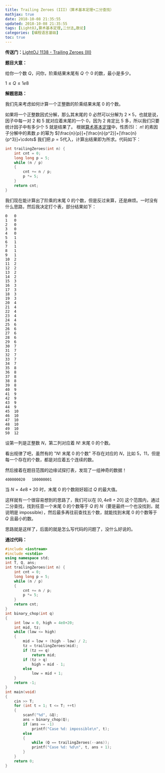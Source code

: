 ```yaml
---
title: Trailing Zeroes (III)（算术基本定理+二分查找）
mathjax: true
date: 2018-10-08 21:35:55
updated: 2018-10-08 21:35:55
tags: [LightOJ,算术基本定理,二分法,数论]
categories: [编程语言基础]
toc: true
---
```


**传送门：**[LightOJ 1138 - Trailing Zeroes (III)](https://vjudge.net/problem/LightOJ-1138)

**题目大意：**

给你一个数 $Q$，问你，阶乘结果末尾有 $Q$ 个 $0$ 的数，最小是多少。

$1\leqslant Q\leqslant 1e8$

**解题思路：**

我们先来考虑如何计算一个正整数的阶乘结果末尾 $0$ 的个数。

如果将一个正整数因式分解，那么其末尾的 $0$ 必然可以分解为 $2\times 5$，也就是说，因子中每一对 $2$ 和 $5$ 就对应着末尾的一个 $0$，因为 $2$ 肯定比 $5$ 多，所以我们只要统计因子中有多少个 $5$ 就是结果了。
根据[算术基本定理](https://gukaifeng.me/2018/10/04/%E7%AE%97%E6%9C%AF%E5%9F%BA%E6%9C%AC%E5%AE%9A%E7%90%86/)中，性质(5)：
$n!$ 的素因子分解中的素数 $p$ 的幂为 $[\frac{n}{p}]+[\frac{n}{p^2}]+[\frac{n}{p^3}]+\cdots$
我们把 $p=5​$ 代入，计算出结果即为所求。代码如下：

```cpp
int trailingZeroes(int n) {
    int cnt = 0;
    long long p = 5;
    while (n / p)
    {
        cnt += n / p;
        p *= 5;
    }
    return cnt;
}
```

我们现在能计算出了阶乘的末尾 $0$ 的个数，但是反过来算，还是麻烦。一时没有什么思路，然后我决定打个表，部分结果如下：<!--more-->

```shell
0	0
1	0
2	0
3	0
4	0
5	1
6	1
7	1
8	1
9	1
10	2
11	2
12	2
13	2
14	2
15	3
16	3
17	3
18	3
19	3
20	4
21	4
22	4
23	4
24	4
25	6
26	6
27	6
28	6
29	6
30	7
31	7
32	7
33	7
34	7
35	8
36	8
37	8
38	8
39	8
40	9
41	9
42	9
43	9
44	9
45	10
46	10
47	10
48	10
49	10
50	12
```

设第一列是正整数 $N$，第二列对应着 $N!$ 末尾 $0$ 的个数。

看出规律了吧，虽然有的 "$N!$ 末尾 $0$ 的个数" 不存在对应的 $N$，比如 $5$，$11$，但是每一个存在的个数，都是对应着五个连续的数。

然后接着在题目范围的边缘试探打表，发现了一组神奇的数据！

```shell
400000020	100000001
```

当 $N=4e8+20$ 时，末尾 $0$ 的个数刚好超过 $Q$ 的最大值。

这样就有一个很容易想到的思路了，我们可以在 $[0, 4e8+20]$ 这个范围内，通过二分查找，找到任意一个末尾 $0$ 的个数等于 $Q$ 的 $N$（要是最终一个也没找到，就说明是 impossible），然后最多再往前查找五个数，就能找到末尾 $0$ 的个数等于 $Q$ 且最小的数。

思路就是这样了，后面的就是怎么写代码的问题了，没什么好说的。



**通过代码：**

```cpp
#include <iostream>
#include <cstdio>
using namespace std;
int T, Q, ans;
int trailingZeroes(int n) {
    int cnt = 0;
    long long p = 5;
    while (n / p)
    {
        cnt += n / p;
        p *= 5;
    }
    return cnt;
}
int binary_chop(int q)
{
    int low = 0, high = 4e8+20;
    int mid, tz;
    while (low <= high)
    {
        mid = low + (high - low) / 2;
        tz = trailingZeroes(mid);
        if (tz == q)
            return mid;
        if (tz > q)
            high = mid - 1;
        else
            low = mid + 1;
    }
    return -1;
}
int main(void)
{
    cin >> T;
    for (int t = 1; t <= T; ++t)
    {
        scanf("%d", &Q);
        ans = binary_chop(Q);
        if (ans == -1)
            printf("Case %d: impossible\n", t);
        else
        {
            while (Q == trailingZeroes(--ans));
            printf("Case %d: %d\n", t, ans + 1);
        }
    }
    return 0;
}
```

